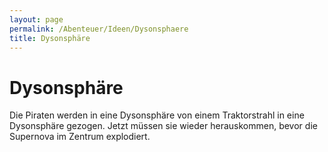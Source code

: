 ```yaml
---
layout: page
permalink: /Abenteuer/Ideen/Dysonsphaere
title: Dysonsphäre
---
```


# Dysonsphäre

Die Piraten werden in eine Dysonsphäre von einem Traktorstrahl in eine Dysonsphäre gezogen. Jetzt müssen sie wieder herauskommen, bevor die Supernova im Zentrum explodiert.
